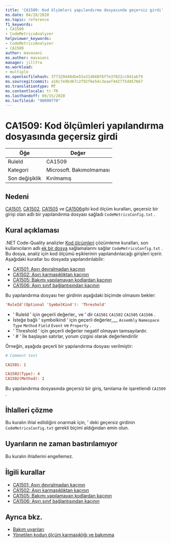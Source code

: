 ```yaml
---
title: 'CA1509: Kod ölçümleri yapılandırma dosyasında geçersiz girdi'
ms.date: 04/28/2020
ms.topic: reference
f1_keywords:
- CA1509
- CodeMetricsAnalyzer
helpviewer_keywords:
- CodeMetricsAnalyzer
- CA1509
author: mavasani
ms.author: mavasani
manager: jillfra
ms.workload:
- multiple
ms.openlocfilehash: 377329448dbe55a314668f6ffe37022cc041ab79
ms.sourcegitcommit: a18c7e9b367c2f92f6e54c3eaef442775d457667
ms.translationtype: MT
ms.contentlocale: tr-TR
ms.lasthandoff: 09/15/2020
ms.locfileid: "90099770"
---
```

# <a name="ca1509-invalid-entry-in-code-metrics-configuration-file"></a>CA1509: Kod ölçümleri yapılandırma dosyasında geçersiz girdi

|Öğe|Değer|
|-|-|
|RuleId|CA1509|
|Kategori|Microsoft. Bakımolmaması|
|Son değişiklik|Kırılmamış|

## <a name="cause"></a>Nedeni

[CA1501](ca1501.md), [CA1502](ca1502.md), [CA1505](ca1505.md) ve [CA1506](ca1506.md)gibi kod ölçüm kuralları, geçersiz bir girişi olan adlı bir yapılandırma dosyası sağladı `CodeMetricsConfig.txt` .

## <a name="rule-description"></a>Kural açıklaması

.NET Code-Quality analizler [Kod ölçümleri](code-metrics-values.md) çözümleme kuralları, son kullanıcıların adlı [ek bir dosya](https://github.com/dotnet/roslyn/blob/release/dev16.6/docs/analyzers/Using%20Additional%20Files.md) sağlamalarını sağlar `CodeMetricsConfig.txt` . Bu dosya, analiz için kod ölçümü eşiklerinin yapılandırılacağı girişleri içerir. Aşağıdaki kurallar bu dosyada yapılandırılabilir:

- [CA1501: Aşırı devralmadan kaçının](ca1501.md)
- [CA1502: Aşırı karmaşıklıktan kaçının](ca1502.md)
- [CA1505: Bakımı yapılamayan kodlardan kaçının](ca1505.md)
- [CA1506: Aşırı sınıf bağlantısından kaçının](ca1506.md)

Bu yapılandırma dosyası her girdinin aşağıdaki biçimde olmasını bekler:

```ini
'RuleId'(Optional 'SymbolKind'): 'Threshold'
```

- ' RuleId ' için geçerli değerler,, ve ' dir `CA1501` `CA1502` `CA1505` `CA1506` .
- İsteğe bağlı ' symbolkind ' için geçerli değerler,,,,, `Assembly` `Namespace` `Type` `Method` `Field` `Event` ve `Property` .
- ' Threshold ' için geçerli değerler negatif olmayan tamsayılardır.
- ' # ' İle başlayan satırlar, yorum çizgisi olarak değerlendirilir

Örneğin, aşağıda geçerli bir yapılandırma dosyası verilmiştir:

```ini
# Comment text

CA1501: 1

CA1502(Type): 4
CA1502(Method): 2
```

Bu yapılandırma dosyasında geçersiz bir giriş, tanılama ile işaretlendi `CA1509` .

## <a name="how-to-fix-violations"></a>İhlalleri çözme

Bu kuralın ihlal edildiğini onarmak için, ' deki geçersiz girdinin `CodeMetricsConfig.txt` gerekli biçimi aldığından emin olun.

## <a name="when-to-suppress-warnings"></a>Uyarıların ne zaman bastırılamıyor

Bu kuralın ihlallerini engellemez.

## <a name="related-rules"></a>İlgili kurallar

- [CA1501: Aşırı devralmadan kaçının](ca1501.md)
- [CA1502: Aşırı karmaşıklıktan kaçının](ca1502.md)
- [CA1505: Bakımı yapılamayan kodlardan kaçının](ca1505.md)
- [CA1506: Aşırı sınıf bağlantısından kaçının](ca1506.md)

## <a name="see-also"></a>Ayrıca bkz.

- [Bakım uyarıları](maintainability-warnings.md)
- [Yönetilen kodun ölçüm karmaşıklığı ve bakımma](code-metrics-values.md)
